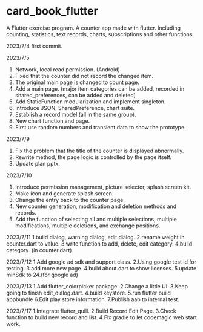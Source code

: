 # card_book_flutter
 A Flutter exercise program. A counter app made with flutter. Including counting, statistics, text records, charts, subscriptions and other functions


2023/7/4 
first commit.

2023/7/5
1. Network, local read permission. (Android)
2. Fixed that the counter did not record the changed item.
3. The original main page is changed to count page.
4. Add a main page. (major item categories can be added, recorded in shared_preferences, can be added and deleted)
5. Add StaticFunction modularization and implement singleton.
6. Introduce JSON, SharedPreference, chart suite.
7. Establish a record model (all in the same group).
8. New chart function and page.
9. First use random numbers and transient data to show the prototype.

2023/7/9
1. Fix the problem that the title of the counter is displayed abnormally.
2. Rewrite method, the page logic is controlled by the page itself.
3. Update plan pptx.

2023/7/10
1. Introduce permission management, picture selector, splash screen kit.
2. Make icon and generate splash screen.
3. Change the entry back to the counter page.
4. New counter generation, modification and deletion methods and records.
5. Add the function of selecting all and multiple selections, multiple modifications, multiple deletions, and exchange positions.

2023/7/11
1.build dialog, warning dialog, edit dialog.
2.rename weight in counter.dart to value.
3.write function to add, delete, edit category.
4.build category. (in counter.dart)

2023/7/12
1.Add google ad sdk and support class.
2.Using google test id for testing.
3.add more new page.
4.build about.dart to show licenses.
5.update minSdk to 24.(for google ad)

2023/7/13
1.Add flutter_colorpicker package.
2.Change a little UI.
3.Keep going to finish edit_dialog.dart.
4.build keystore.
5.run flutter build appbundle
6.Edit play store information.
7.Publish aab to internal test.

2023/7/17
1.Integrate flutter_quill.
2.Build Record Edit Page.
3.Check function to build new record and list.
4.Fix gradle to let codemagic web start work.

